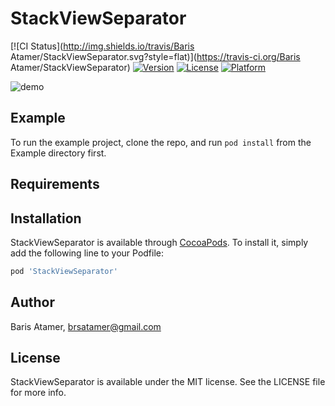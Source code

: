 # StackViewSeparator

[![CI Status](http://img.shields.io/travis/Baris Atamer/StackViewSeparator.svg?style=flat)](https://travis-ci.org/Baris Atamer/StackViewSeparator)
[![Version](https://img.shields.io/cocoapods/v/StackViewSeparator.svg?style=flat)](http://cocoapods.org/pods/StackViewSeparator)
[![License](https://img.shields.io/cocoapods/l/StackViewSeparator.svg?style=flat)](http://cocoapods.org/pods/StackViewSeparator)
[![Platform](https://img.shields.io/cocoapods/p/StackViewSeparator.svg?style=flat)](http://cocoapods.org/pods/StackViewSeparator)

![demo](https://i.imgur.com/X8mTuIQ.gif)

## Example

To run the example project, clone the repo, and run `pod install` from the Example directory first.

## Requirements

## Installation

StackViewSeparator is available through [CocoaPods](http://cocoapods.org). To install
it, simply add the following line to your Podfile:

```ruby
pod 'StackViewSeparator'
```

## Author

Baris Atamer, brsatamer@gmail.com

## License

StackViewSeparator is available under the MIT license. See the LICENSE file for more info.
